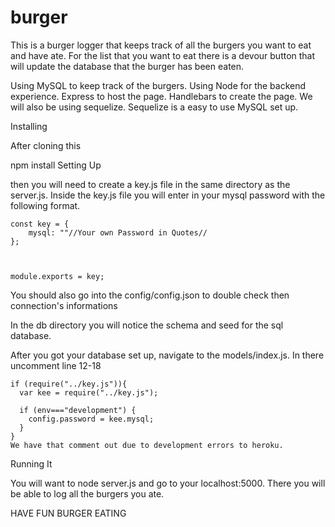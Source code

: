 # burger
This is a burger logger that keeps track of all the burgers you want to eat and have ate. For the list that you want to eat there is a devour button that will update the database that the burger has been eaten.

Using MySQL to keep track of the burgers. Using Node for the backend experience. Express to host the page. Handlebars to create the page. We will also be using sequelize. Sequelize is a easy to use MySQL set up.

Installing

After cloning this

npm install
Setting Up

then you will need to create a key.js file in the same directory as the server.js. Inside the key.js file you will enter in your mysql password with the following format.
```
const key = {
	mysql: ""//Your own Password in Quotes//
};



module.exports = key;
```
You should also go into the config/config.json to double check then connection's informations

In the db directory you will notice the schema and seed for the sql database.

After you got your database set up, navigate to the models/index.js. In there uncomment line 12-18
```
if (require("../key.js")){
  var kee = require("../key.js");

  if (env==="development") {
    config.password = kee.mysql;
  }
}
We have that comment out due to development errors to heroku.
```
Running It

You will want to node server.js and go to your localhost:5000. There you will be able to log all the burgers you ate.

HAVE FUN BURGER EATING

